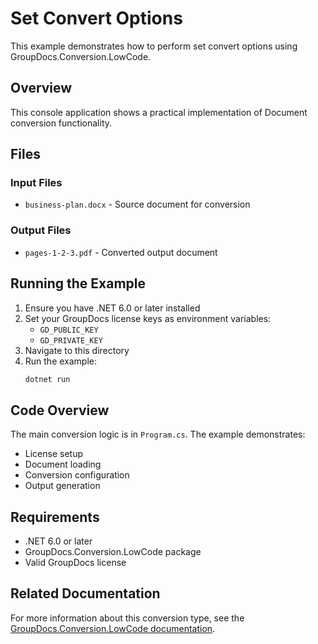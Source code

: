 # Set Convert Options

This example demonstrates how to perform set convert options using GroupDocs.Conversion.LowCode.

## Overview

This console application shows a practical implementation of Document conversion functionality.

## Files

### Input Files
- `business-plan.docx` - Source document for conversion

### Output Files
- `pages-1-2-3.pdf` - Converted output document

## Running the Example

1. Ensure you have .NET 6.0 or later installed
2. Set your GroupDocs license keys as environment variables:
   - `GD_PUBLIC_KEY`
   - `GD_PRIVATE_KEY`
3. Navigate to this directory
4. Run the example:
   ```bash
   dotnet run
   ```

## Code Overview

The main conversion logic is in `Program.cs`. The example demonstrates:
- License setup
- Document loading
- Conversion configuration
- Output generation

## Requirements

- .NET 6.0 or later
- GroupDocs.Conversion.LowCode package
- Valid GroupDocs license

## Related Documentation

For more information about this conversion type, see the [GroupDocs.Conversion.LowCode documentation](https://docs.groupdocs.net/conversion/developer-guide/saving-converted-documents/).
